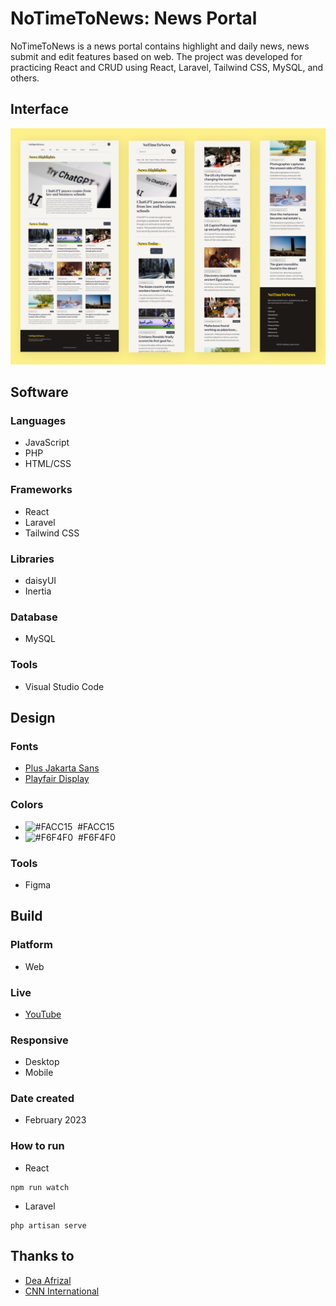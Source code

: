 # NoTimeToNews: News Portal
NoTimeToNews is a news portal contains highlight and daily news, news submit and edit features based on web. The project was developed for practicing React and CRUD using React, Laravel, Tailwind CSS, MySQL, and others.

## Interface
![Interface](https://raw.githubusercontent.com/luqmanherifa/luqman-herifa-personal-portfolio-v2/main/public/works/notimetonews.png)

## Software
### Languages
  - JavaScript
  - PHP
  - HTML/CSS

### Frameworks
  - React
  - Laravel
  - Tailwind CSS

### Libraries
  - daisyUI
  - Inertia

### Database
  - MySQL

### Tools
  - Visual Studio Code

## Design
### Fonts
  - [Plus Jakarta Sans](https://fonts.google.com/specimen/Plus+Jakarta+Sans)
  - [Playfair Display](https://fonts.google.com/specimen/Playfair+Display)

### Colors
  - ![#FACC15](https://placehold.co/20x20/FACC15/FACC15.png)  #FACC15
  - ![#F6F4F0](https://placehold.co/20x20/F6F4F0/F6F4F0.png)  #F6F4F0

### Tools
  - Figma

## Build
### Platform
  - Web

### Live
  - [YouTube](https://youtu.be/DtDKl8th9u8)

### Responsive
  - Desktop
  - Mobile

### Date created
  - February 2023

### How to run
  - React
```
npm run watch
```
  - Laravel
```
php artisan serve
```

## Thanks to
  - [Dea Afrizal](https://www.youtube.com/@deaafrizal)
  - [CNN International](https://edition.cnn.com)
